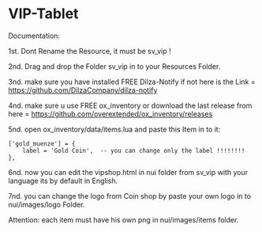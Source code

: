 # VIP-Tablet


Documentation:

1st. Dont Rename the Resource, it must be sv_vip !

2nd. Drag and drop the Folder sv_vip in to your Resources Folder.

3nd. make sure you have installed FREE Dilza-Notify if not here is the Link = https://github.com/DilzaCompany/dilza-notify

4nd. make sure u use FREE ox_inventory or download the last release from here = https://github.com/overextended/ox_inventory/releases

5nd. open ox_inventory/data/items.lua and paste this Item in to it:

	['gold_muenze'] = {
		label = 'Gold Coin',  -- you can change only the label !!!!!!!!
	},



6nd. now you can edit the vipshop.html in nui folder from sv_vip with your language its by default in English.

7nd. you can change the logo from Coin shop by paste your own logo in to nui/images/logo Folder.



Attention: each item must have his own png in nui/images/items folder.
